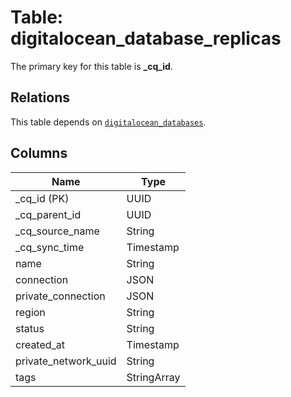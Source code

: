 # Table: digitalocean_database_replicas



The primary key for this table is **_cq_id**.

## Relations
This table depends on [`digitalocean_databases`](digitalocean_databases.md).

## Columns
| Name          | Type          |
| ------------- | ------------- |
|_cq_id (PK)|UUID|
|_cq_parent_id|UUID|
|_cq_source_name|String|
|_cq_sync_time|Timestamp|
|name|String|
|connection|JSON|
|private_connection|JSON|
|region|String|
|status|String|
|created_at|Timestamp|
|private_network_uuid|String|
|tags|StringArray|